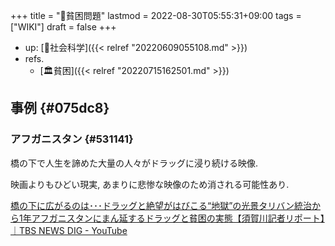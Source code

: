 +++
title = "📝貧困問題"
lastmod = 2022-08-30T05:55:31+09:00
tags = ["WIKI"]
draft = false
+++

-   up: [📝社会科学]({{< relref "20220609055108.md" >}})
-   refs.
    -   [🏛貧困]({{< relref "20220715162501.md" >}})


## 事例 {#075dc8}


### アフガニスタン {#531141}

橋の下で人生を諦めた大量の人々がドラッグに浸り続ける映像.

映画よりもひどい現実, あまりに悲惨な映像のため消される可能性あり.

[橋の下に広がるのは･･･ドラッグと絶望がはびこる“地獄”の光景タリバン統治から1年アフガニスタンにまん延するドラッグと貧困の実態【須賀川記者リポート】｜TBS NEWS DIG - YouTube](https://www.youtube.com/watch?v=iLhpMLcUv8c)
